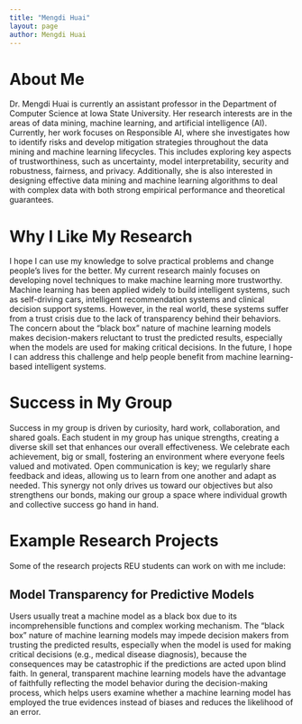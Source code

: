 ```yaml
---
title: "Mengdi Huai"
layout: page
author: Mengdi Huai
---
```


# About Me

Dr. Mengdi Huai is currently an assistant professor in the Department of Computer Science at Iowa State University. Her research interests are in the areas of data mining, machine learning, and artificial intelligence (AI). Currently, her work focuses on Responsible AI, where she investigates how to identify risks and develop mitigation strategies throughout the data mining and machine learning lifecycles. This includes exploring key aspects of trustworthiness, such as uncertainty, model interpretability, security and robustness, fairness, and privacy. Additionally, she is also interested in designing effective data mining and machine learning algorithms to deal with complex data with both strong empirical performance and theoretical guarantees.

# Why I Like My Research

I hope I can use my knowledge to solve practical problems and change people’s lives for the better. My current research mainly focuses on developing novel techniques to make machine learning more trustworthy. Machine learning has been applied widely to build intelligent systems, such as self-driving cars, intelligent recommendation systems and clinical decision support systems. However, in the real world, these systems suffer from a trust crisis due to the lack of transparency behind their behaviors. The concern about the “black box” nature of machine learning models makes decision-makers reluctant to trust the predicted results, especially when the models are used for making critical decisions. In the future, I hope I can address this challenge and help people benefit from machine learning-based intelligent systems. 

# Success in My Group

Success in my group is driven by curiosity, hard work, collaboration, and shared goals. Each student in my group has unique strengths, creating a diverse skill set that enhances our overall effectiveness. We celebrate each achievement, big or small, fostering an environment where everyone feels valued and motivated. Open communication is key; we regularly share feedback and ideas, allowing us to learn from one another and adapt as needed. This synergy not only drives us toward our objectives but also strengthens our bonds, making our group a space where individual growth and collective success go hand in hand.


# Example Research Projects

Some of the research projects REU students can work on with me include:

## Model Transparency for Predictive Models

Users usually treat a machine model as a black box due to its incomprehensible functions and complex working mechanism. The “black box” nature of machine learning models may impede decision makers from trusting the predicted results, especially when the model is used for making critical decisions (e.g., medical disease diagnosis), because the consequences may be catastrophic if the predictions are acted upon blind faith. In general, transparent machine learning models have the advantage of faithfully reflecting the model behavior during the decision-making process, which helps users examine whether a machine learning model has employed the true evidences instead of biases and reduces the likelihood of an error.


